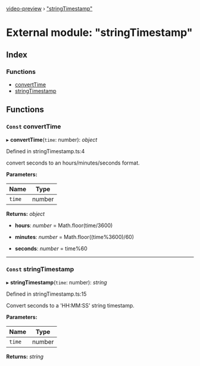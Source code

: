 [video-preview](../README.md) › ["stringTimestamp"](_stringtimestamp_.md)

# External module: "stringTimestamp"

## Index

### Functions

* [convertTime](_stringtimestamp_.md#const-converttime)
* [stringTimestamp](_stringtimestamp_.md#const-stringtimestamp)

## Functions

### `Const` convertTime

▸ **convertTime**(`time`: number): *object*

Defined in stringTimestamp.ts:4

convert seconds to an hours/minutes/seconds format.

**Parameters:**

Name | Type |
------ | ------ |
`time` | number |

**Returns:** *object*

* **hours**: *number* =  Math.floor(time/3600)

* **minutes**: *number* =  Math.floor((time%3600)/60)

* **seconds**: *number* =  time%60

___

### `Const` stringTimestamp

▸ **stringTimestamp**(`time`: number): *string*

Defined in stringTimestamp.ts:15

Convert seconds to a 'HH:MM:SS' string timestamp.

**Parameters:**

Name | Type |
------ | ------ |
`time` | number |

**Returns:** *string*
